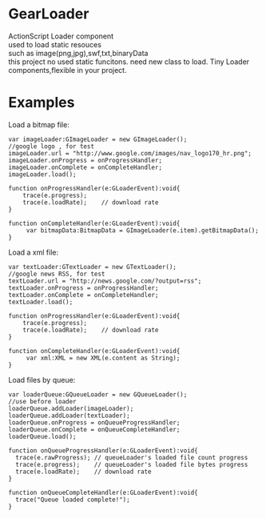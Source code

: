 GearLoader
==========

ActionScript Loader component<br>
  used to load static resouces<br>
  such as image(png,jpg),swf,txt,binaryData<br>
  this project no used static funcitons. need new class to load.
  Tiny Loader components,flexible in your project.
  


Examples
==========
  Load a bitmap file:
    
    var imageLoader:GImageLoader = new GImageLoader();
    //google logo , for test
    imageLoader.url = "http://www.google.com/images/nav_logo170_hr.png";
    imageLoader.onProgress = onProgressHandler;
    imageLoader.onComplete = onCompleteHandler;
    imageLoader.load();
    
    function onProgressHandler(e:GLoaderEvent):void{
      	trace(e.progress);
      	trace(e.loadRate);    // download rate
    }
    
    function onCompleteHandler(e:GLoaderEvent):void{
    	 var bitmapData:BitmapData = GImageLoader(e.item).getBitmapData();
    }
    
  Load a xml file:
  
  	var textLoader:GTextLoader = new GTextLoader();
    //google news RSS, for test
    textLoader.url = "http://news.google.com/?output=rss";
    textLoader.onProgress = onProgressHandler;
    textLoader.onComplete = onCompleteHandler;
    textLoader.load();
    
    function onProgressHandler(e:GLoaderEvent):void{
      	trace(e.progress);
      	trace(e.loadRate);    // download rate
    }
    
    function onCompleteHandler(e:GLoaderEvent):void{
    	 var xml:XML = new XML(e.content as String);
    }
  
  Load files by queue:
  
    var loaderQueue:GQueueLoader = new GQueueLoader();
    //use before loader
    loaderQueue.addLoader(imageLoader);
    loaderQueue.addLoader(textLoader);
    loaderQueue.onProgress = onQueueProgressHandler;
    loaderQueue.onComplete = onQueueCompleteHandler;
    loaderQueue.load();
    
    function onQueueProgressHandler(e:GLoaderEvent):void{
      trace(e.rawProgress); // queueLoader's loaded file count progress
      trace(e.progress);    // queueLoader's loaded file bytes progress
      trace(e.loadRate);    // download rate
    }
    
    function onQueueCompleteHandler(e:GLoaderEvent):void{
      trace("Queue loaded complete!");
    }
  
